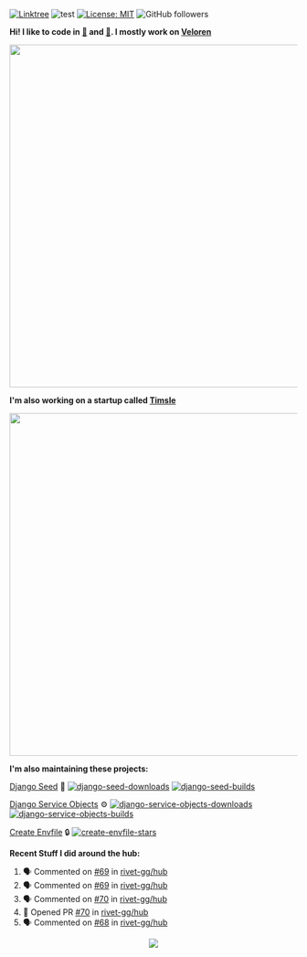 [![Linktree](https://img.shields.io/badge/linktree-1de9b6?style=for-the-badge&logo=linktree&logoColor=white)](https://linktr.ee/angelonfira)
![test](https://hits.seeyoufarm.com/api/count/incr/badge.svg?url=https://github.com/AngelOnFira)
[![License: MIT](https://img.shields.io/badge/License-MIT-yellow.svg)](https://opensource.org/licenses/MIT)
![GitHub followers](https://img.shields.io/github/followers/angelonfira?style=social)

**Hi! I like to code in [:crab:](https://www.rust-lang.org/) and [:snake:](https://www.python.org/). I mostly work on [Veloren](https://veloren.net)**

<p align="center">
  <img width="600" src="https://media.discordapp.net/attachments/444005079410802699/730566298073038949/rsz_5f0656b6aa176.png">
</p>

**I'm also working on a startup called [Timsle](https://timsle.com)**

<p align="center">
  <img width="600" src="https://media.discordapp.net/attachments/444005079410802699/730566842674053130/rsz_5f0657242abb4.png">
</p>

**I'm also maintaining these projects:**

[Django Seed](https://github.com/Brobin/django-seed)
:seedling:
[![django-seed-downloads](https://pepy.tech/badge/django-seed)](https://pepy.tech/project/django-seed)
[![django-seed-builds](https://github.com/Brobin/django-seed/workflows/Test/badge.svg)](https://github.com/Brobin/django-seed)

[Django Service Objects](https://github.com/mixxorz/django-service-objects)
:gear:
[![django-service-objects-downloads](https://pepy.tech/badge/django-service-objects)](https://pepy.tech/project/django-service-objects)
[![django-service-objects-builds](https://github.com/mixxorz/django-service-objects/actions/workflows/test.yml/badge.svg)](https://github.com/mixxorz/django-service-objects/actions/workflows/test.yml)

[Create Envfile](https://github.com/SpicyPizza/create-envfile)
:lock:
[![create-envfile-stars](https://img.shields.io/github/stars/SpicyPizza/create-envfile?style=social)](https://github.com/SpicyPizza/create-envfile)

**Recent Stuff I did around the hub:**

<!--START_SECTION:activity-->
1. 🗣 Commented on [#69](https://github.com/rivet-gg/hub/pull/69#issuecomment-1904747138) in [rivet-gg/hub](https://github.com/rivet-gg/hub)
2. 🗣 Commented on [#69](https://github.com/rivet-gg/hub/pull/69#issuecomment-1904711437) in [rivet-gg/hub](https://github.com/rivet-gg/hub)
3. 🗣 Commented on [#70](https://github.com/rivet-gg/hub/pull/70#issuecomment-1901465509) in [rivet-gg/hub](https://github.com/rivet-gg/hub)
4. 💪 Opened PR [#70](https://github.com/rivet-gg/hub/pull/70) in [rivet-gg/hub](https://github.com/rivet-gg/hub)
5. 🗣 Commented on [#68](https://github.com/rivet-gg/hub/pull/68#issuecomment-1901450455) in [rivet-gg/hub](https://github.com/rivet-gg/hub)
<!--END_SECTION:activity-->

<p align="center">
  <img src="https://github-profile-trophy.vercel.app/?username=angelonfira&column=4&theme=nord&margin-w=15&margin-h=15">
</p>
